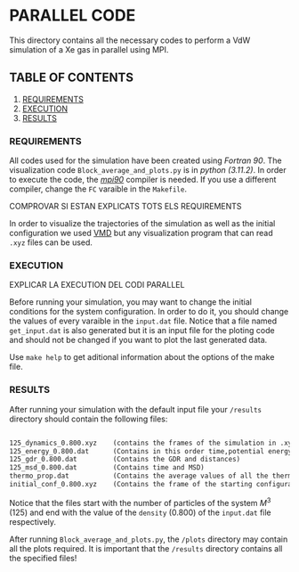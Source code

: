 # PARALLEL CODE

This directory contains all the necessary codes to perform a VdW simulation of a Xe gas in parallel using MPI. 

## TABLE OF CONTENTS

1. [ REQUIREMENTS ](#1-req)
2. [ EXECUTION](#2-ex)
3. [ RESULTS](#3-res)

<a name="1-req"></a>
### REQUIREMENTS

All codes used for the simulation have been created using _Fortran 90_. The visualization code `Block_average_and_plots.py` is in _python (3.11.2)_. In order to execute the code, the _[mpi90]_ compiler is needed. If you use a different compiler, change the `FC` varaible in the `Makefile`.

COMPROVAR SI ESTAN EXPLICATS TOTS ELS REQUIREMENTS

In order to visualize the trajectories of the simulation as well as the initial configuration we used [VMD] but any visualization program that can read `.xyz` files can be used.

[mpi90]: [https://fortran-lang.org/en/learn/os_setup/install_gfortran/](https://edu.itp.phys.ethz.ch/hs12/programming_techniques/openmpi.pdf)
[VMD]: https://www.ks.uiuc.edu/Development/Download/download.cgi?PackageName=VMD

<a name="2-ex"></a>
### EXECUTION

EXPLICAR LA EXECUTION DEL CODI PARALLEL

Before running your simulation, you may want to change the initial conditions for the system configuration. In order to do it, you should change the values of every varaible in the `input.dat` file. Notice that a file named `get_input.dat` is also generated but it is an input file for the ploting code and should not be changed if you want to plot the last generated data.

Use `make help` to get aditional information about the options of the make file.

<a name="3-res"></a>
### RESULTS
After running your simulation with the default input file your `/results` directory should contain the following files:

```Markdown

125_dynamics_0.800.xyz    (contains the frames of the simulation in .xyz format)
125_energy_0.800.dat      (Contains in this order time,potential energy,kinetic energy,total energy,instant temperature,momentum,pressure and msd of every frame)
125_gdr_0.800.dat         (Contains the GDR and distances)
125_msd_0.800.dat         (Contains time and MSD)
thermo_prop.dat           (Contains the average values of all the thermodynamic properties)
initial_conf_0.800.xyz    (Contains the frame of the starting configuration)

```

Notice that the files start with the number of particles of the system $M^3$ (125) and end with the value of the `density` (0.800) of the `input.dat` file respectively. 

After running `Block_average_and_plots.py`, the `/plots` directory may contain all the plots required. It is important that the `/results` directory contains all the specified files!


